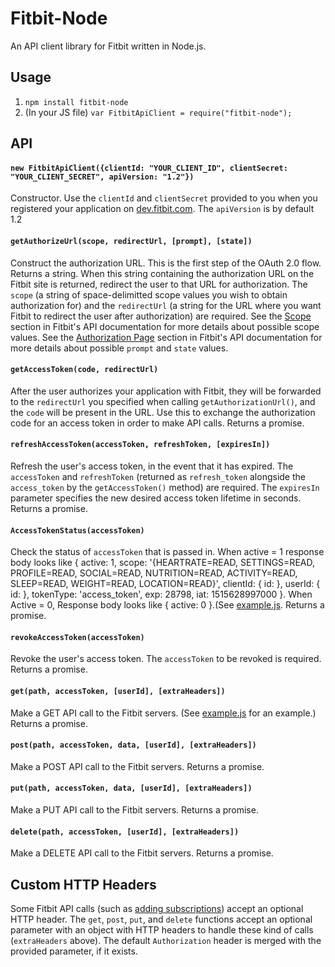 # Fitbit-Node

An API client library for Fitbit written in Node.js.

## Usage
1. `npm install fitbit-node`
1. (In your JS file) `var FitbitApiClient = require("fitbit-node");`

## API

#### `new FitbitApiClient({clientId: "YOUR_CLIENT_ID", clientSecret: "YOUR_CLIENT_SECRET", apiVersion: "1.2"})`
Constructor. Use the `clientId` and `clientSecret` provided to you when you registered your application on [dev.fitbit.com](http://dev.fitbit.com/).
The `apiVersion` is by default 1.2

#### `getAuthorizeUrl(scope, redirectUrl, [prompt], [state])`
Construct the authorization URL. This is the first step of the OAuth 2.0 flow. Returns a string. When this string containing the authorization URL on the Fitbit site is returned, redirect the user to that URL for authorization. The `scope` (a string of space-delimitted scope values you wish to obtain authorization for) and the `redirectUrl` (a string for the URL where you want Fitbit to redirect the user after authorization) are required. See the [Scope](https://dev.fitbit.com/docs/oauth2/#scope) section in Fitbit's API documentation for more details about possible scope values. See the [Authorization Page](https://dev.fitbit.com/docs/oauth2/#authorization-page) section in Fitbit's API documentation for more details about possible `prompt` and `state` values. 

#### `getAccessToken(code, redirectUrl)`
After the user authorizes your application with Fitbit, they will be forwarded to the `redirectUrl` you specified when calling `getAuthorizationUrl()`, and the `code` will be present in the URL. Use this to exchange the authorization code for an access token in order to make API calls. Returns a promise.

#### `refreshAccessToken(accessToken, refreshToken, [expiresIn])`
Refresh the user's access token, in the event that it has expired. The `accessToken` and `refreshToken` (returned as `refresh_token` alongside the `access_token` by the `getAccessToken()` method) are required. The `expiresIn` parameter specifies the new desired access token lifetime in seconds. Returns a promise.

#### `AccessTokenStatus(accessToken)`
Check the status of `accessToken` that is passed in. When active = 1 response body looks like { active: 1, scope: '{HEARTRATE=READ, SETTINGS=READ, PROFILE=READ, SOCIAL=READ, NUTRITION=READ, ACTIVITY=READ, SLEEP=READ, WEIGHT=READ, LOCATION=READ}',
  clientId: { id: <clientId> }, userId: { id: <userId> }, tokenType: 'access_token', exp: 28798, iat: 1515628997000 }. When Active = 0, Response body looks like { active: 0 }.(See [example.js](https://github.com/nurseymybush/fitbit-node/blob/master/example.js). Returns a promise.

#### `revokeAccessToken(accessToken)`
Revoke the user's access token. The `accessToken` to be revoked is required. Returns a promise.

#### `get(path, accessToken, [userId], [extraHeaders])`
Make a GET API call to the Fitbit servers. (See [example.js](https://github.com/lukasolson/fitbit-node/blob/master/example.js) for an example.) Returns a promise.

#### `post(path, accessToken, data, [userId], [extraHeaders])`
Make a POST API call to the Fitbit servers. Returns a promise.

#### `put(path, accessToken, data, [userId], [extraHeaders])`
Make a PUT API call to the Fitbit servers. Returns a promise.

#### `delete(path, accessToken, [userId], [extraHeaders])`
Make a DELETE API call to the Fitbit servers. Returns a promise.

## Custom HTTP Headers

Some Fitbit API calls (such as [adding subscriptions](https://dev.fitbit.com/docs/subscriptions/#adding-a-subscription)) accept an optional HTTP header.  The `get`, `post`, `put`, and `delete` functions accept an optional parameter with an object with HTTP headers to handle these kind of calls (`extraHeaders` above).  The default `Authorization` header is merged with the provided parameter, if it exists.


